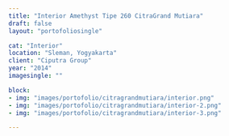 ```yaml
---
title: "Interior Amethyst Tipe 260 CitraGrand Mutiara"
draft: false
layout: "portofoliosingle"

cat: "Interior"
location: "Sleman, Yogyakarta"
client: "Ciputra Group"
year: "2014"
imagesingle: ""

block:
- img: "images/portofolio/citragrandmutiara/interior.png"
- img: "images/portofolio/citragrandmutiara/interior-2.png"
- img: "images/portofolio/citragrandmutiara/interior-3.png"

---
```



